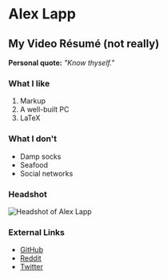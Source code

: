 # Alex Lapp
## My Video R&eacute;sum&eacute; (not really)

**Personal quote:** *"Know thyself."*

### What I like

1. Markup
1. A well-built PC
1. LaTeX

### What I don't

* Damp socks
* Seafood
* Social networks

### Headshot

![Headshot of Alex Lapp](https://avatars3.githubusercontent.com/u/25157151?s=300&v=4)

### External Links

* [GitHub](http://github.com/lappermedic)
* [Reddit](http://reddit.com/u/lapper)
* [Twitter](http://twitter.com/lappermedic)